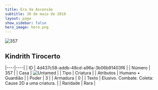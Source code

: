 ```yaml
---
title: Era da Ascensão
subtitle: 30 de maio de 2019
layout: page
show_sidebar: false
hero_image: hero.png
---
```


![357](https://cdn.keyforgegame.com/media/card_front/pt/435_357_Q26VXFGC84HX_pt.png)

## Kindrith Tirocerto

|----|----|
| ID | 4d437c58-addb-48cd-a96a-3b06b91403f6 |
| Número | 357 |
| Casa | ![Untamed](https://archonarcana.com/images/thumb/b/bd/Untamed.png/22px-Untamed.png "Indomados") |
| Tipo | Criatura |
| Atributos | Humano • Guardião |
| Poder | 3 |
| Armadura | 0 |
| Texto | Elusivo. Combate. Coleta: Cause 2D a uma criatura. |
| Raridade | Rara |
